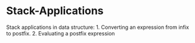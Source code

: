 # Stack-Applications
Stack applications in data structure: 1. Converting an expression from infix to postfix. 2. Evaluating a postfix expression
